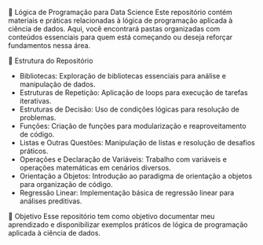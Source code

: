 🚀 Lógica de Programação para Data Science
Este repositório contém materiais e práticas relacionadas à lógica de programação aplicada à ciência de dados. Aqui, você encontrará pastas organizadas com conteúdos essenciais para quem está começando ou deseja reforçar fundamentos nessa área.

📂 Estrutura do Repositório
- Bibliotecas: Exploração de bibliotecas essenciais para análise e manipulação de dados.
- Estruturas de Repetição: Aplicação de loops para execução de tarefas iterativas.
- Estruturas de Decisão: Uso de condições lógicas para resolução de problemas.
- Funções: Criação de funções para modularização e reaproveitamento de código.
- Listas e Outras Questões: Manipulação de listas e resolução de desafios práticos.
- Operações e Declaração de Variáveis: Trabalho com variáveis e operações matemáticas em cenários diversos.
- Orientação a Objetos: Introdução ao paradigma de orientação a objetos para organização de código.
- Regressão Linear: Implementação básica de regressão linear para análises preditivas.

🌟 Objetivo
Esse repositório tem como objetivo documentar meu aprendizado e disponibilizar exemplos práticos de lógica de programação aplicada à ciência de dados.

